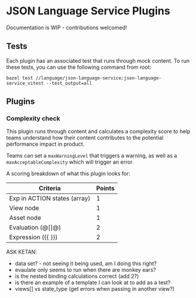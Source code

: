 # JSON Language Service Plugins

Documentation is WIP - contributions welcomed!

## Tests

Each plugin has an associated test that runs through mock content. To run these tests, you can use the following command from root:

`bazel test //language/json-language-service:json-language-service_vitest --test_output=all`

## Plugins

### Complexity check

This plugin runs through content and calculates a complexity score to help teams understand how their content contributes to the potential performance impact in product.

Teams can set a `maxWarningLevel` that triggers a warning, as well as a `maxAcceptableComplexity` which will trigger an error.

A scoring breakdown of what this plugin looks for:

| Criteria                      | Points |
|-------------------------------|--------|
| Exp  in ACTION states (array) | 1      |
| View node                     | 1      |
| Asset node                    | 1      |
| Evaluation (@[]@)             | 2      |
| Expression ({{ }})            | 2      |

ASK KETAN:

- data set? - not seeing it being used, am I doing this right?
- evaulate only seems to run when there are monkey ears?
- is the nested binding calculations correct (add 2?)
- is there an example of a template I can look at to add as a test?
- views[] vs state_type (get errors when passing in another view?)